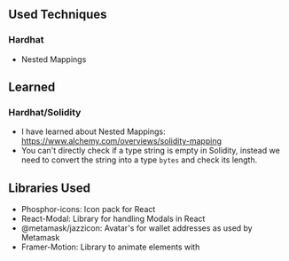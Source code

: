 ## Used Techniques

### Hardhat

- Nested Mappings

## Learned

### Hardhat/Solidity

- I have learned about Nested Mappings: https://www.alchemy.com/overviews/solidity-mapping
- You can't directly check if a type string is empty in Solidity, instead we need to convert the string into a type `bytes` and check its length.

## Libraries Used

- Phosphor-icons: Icon pack for React
- React-Modal: Library for handling Modals in React
- @metamask/jazzicon: Avatar's for wallet addresses as used by Metamask
- Framer-Motion: Library to animate elements with
